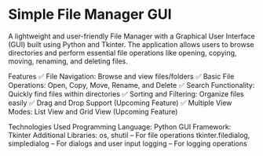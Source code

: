 # Simple File Manager GUI
A lightweight and user-friendly File Manager with a Graphical User Interface (GUI) built using Python and Tkinter. The application allows users to browse directories and perform essential file operations like opening, copying, moving, renaming, and deleting files.

Features
✅ File Navigation: Browse and view files/folders
✅ Basic File Operations: Open, Copy, Move, Rename, and Delete
✅ Search Functionality: Quickly find files within directories
✅ Sorting and Filtering: Organize files easily
✅ Drag and Drop Support (Upcoming Feature)
✅ Multiple View Modes: List View and Grid View (Upcoming Feature)

Technologies Used
Programming Language: Python
GUI Framework: Tkinter
Additional Libraries:
os, shutil – For file operations
tkinter.filedialog, simpledialog – For dialogs and user input
logging – For logging operations
